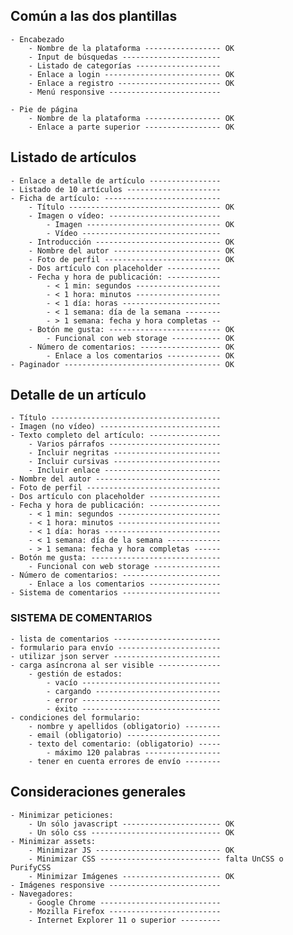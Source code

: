 ## Común a las dos plantillas

    - Encabezado
        - Nombre de la plataforma ----------------- OK
        - Input de búsquedas ----------------------
        - Listado de categorías -------------------
        - Enlace a login -------------------------- OK
        - Enlace a registro ----------------------- OK
        - Menú responsive -------------------------

    - Pie de página
        - Nombre de la plataforma ----------------- OK
        - Enlace a parte superior ----------------- OK

## Listado de artículos

    - Enlace a detalle de artículo ----------------
    - Listado de 10 artículos ---------------------
    - Ficha de artículo: --------------------------
        - Título ---------------------------------- OK
        - Imagen o vídeo: -------------------------
            - Imagen ------------------------------ OK
            - Vídeo -------------------------------
        - Introducción ---------------------------- OK
        - Nombre del autor ------------------------ OK
        - Foto de perfil -------------------------- OK
        - Dos artículo con placeholder ------------
        - Fecha y hora de publicación: ------------
            - < 1 min: segundos -------------------
            - < 1 hora: minutos -------------------
            - < 1 día: horas ----------------------
            - < 1 semana: día de la semana --------
            - > 1 semana: fecha y hora completas --
        - Botón me gusta: ------------------------- OK
            - Funcional con web storage ----------- OK
        - Número de comentarios: ------------------ OK
            - Enlace a los comentarios ------------ OK
    - Paginador ----------------------------------- OK

## Detalle de un artículo

    - Título --------------------------------------
    - Imagen (no vídeo) ---------------------------
    - Texto completo del artículo: ----------------
        - Varios párrafos -------------------------
        - Incluir negritas ------------------------
        - Incluir cursivas ------------------------
        - Incluir enlace --------------------------
    - Nombre del autor ----------------------------
    - Foto de perfil ------------------------------
    - Dos artículo con placeholder ----------------
    - Fecha y hora de publicación: ----------------
        - < 1 min: segundos -----------------------
        - < 1 hora: minutos -----------------------
        - < 1 día: horas --------------------------
        - < 1 semana: día de la semana ------------
        - > 1 semana: fecha y hora completas ------
    - Botón me gusta: -----------------------------
        - Funcional con web storage ---------------
    - Número de comentarios: ----------------------
        - Enlace a los comentarios ----------------
    - Sistema de comentarios ----------------------

### SISTEMA DE COMENTARIOS

    - lista de comentarios ------------------------
    - formulario para envío -----------------------
    - utilizar json server ------------------------
    - carga asíncrona al ser visible --------------
        - gestión de estados:
            - vacío -------------------------------
            - cargando ----------------------------
            - error -------------------------------
            - éxito -------------------------------
    - condiciones del formulario:
        - nombre y apellidos (obligatorio) --------
        - email (obligatorio) ---------------------
        - texto del comentario: (obligatorio) -----
            - máximo 120 palabras -----------------
        - tener en cuenta errores de envío --------

## Consideraciones generales

    - Minimizar peticiones:
        - Un sólo javascript ---------------------- OK
        - Un sólo css ----------------------------- OK
    - Minimizar assets:
        - Minimizar JS ---------------------------- OK
        - Minimizar CSS --------------------------- falta UnCSS o PurifyCSS
        - Minimizar Imágenes ---------------------- OK
    - Imágenes responsive -------------------------
    - Navegadores:
        - Google Chrome ---------------------------
        - Mozilla Firefox -------------------------
        - Internet Explorer 11 o superior ---------